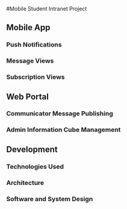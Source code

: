 #Mobile Student Intranet Project

## Mobile App

### Push Notifications

### Message Views

### Subscription Views

## Web Portal

### Communicator Message Publishing

### Admin Information Cube Management

## Development

### Technologies Used

### Architecture

### Software and System Design
